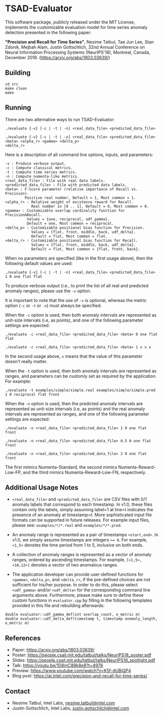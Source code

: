 
# TSAD-Evaluator

This software package, publicly released under the MIT License, implements the customizable evaluation model for time series anomaly detection presented in the following paper:

**"Precision and Recall for Time Series"**, Nesime Tatbul, Tae Jun Lee, Stan Zdonik, Mejbah Alam, Justin Gottschlich, 32nd Annual Conference on Neural Information Processing Systems (NeurIPS'18), Montreal, Canada, December 2018. (https://arxiv.org/abs/1803.03639/)

## Building

```
cd src
make clean
make
```

## Running

There are two alternative ways to run TSAD-Evaluator:

```
./evaluate {-v} [-c | -t | -n] <real_data_file> <predicted_data_file>
```

```
./evaluate {-v} [-c | -t | -n] <real_data_file> <predicted_data_file> <beta> <alpha_r> <gamma> <delta_p>
<delta_r>
```

Here is a description of all command line options, inputs, and parameters:

```
-v : Produce verbose output.
-c : Compute classical metrics.
-t : Compute time series metrics.
-n : Compute numenta-like metrics.
<real_data_file> : File with real data labels.
<predicted_data_file> : File with predicted data labels. 
<beta> : F-Score parameter (relative importance of Recall vs. Precision).
         Positive real number, Default = 1, Most common = 1.
<alpha_r> : Relative weight of existence reward for Recall.
            Real number in [0 .. 1], Default = 0, Most common = 0.
<gamma> : Customizable overlap cardinality function for Precision&Recall.
          Values = {one, reciprocal, udf_gamma}.
          Default = one, Most common = reciprocal.
<delta_p> : Customizable positional bias function for Precision.
            Values = {flat, front, middle, back, udf_delta}.
            Default = flat, Most common = flat.
<delta_r> : Customizable positional bias function for Recall.
            Values = {flat, front, middle, back, udf_delta}.
            Default = flat, Most common = {flat, front, back}.
```

When no parameters are specified (like in the first usage above), then the following default values are used:

```
./evaluate {-v} [-c | -t | -n] <real_data_file> <predicted_data_file> 1 0 one flat flat 
```

To produce verbose output (i.e., to print the list of all real and predicted anomaly ranges), please use the `-v` option.

It is important to note that the use of `-v` is optional, whereas the metric option (`-c` or `-t` or `-n`) must always be specified. 

When the `-c` option is used, then both anomaly intervals are represented as unit-size intervals (i.e, as points), and one of the following parameter settings are expected:

```
./evaluate -c <real_data_file> <predicted_data_file> <beta> 0 one flat flat 
```

```
./evaluate -c <real_data_file> <predicted_data_file> <beta> 1 x x x 
```

In the second usage above, `x` means that the value of this parameter doesn't really matter.

When the `-t` option is used, then both anomaly intervals are represented as ranges, and parameters can be customly set as required by the application. For example:

```
./evaluate -t examples/simple/simple.real examples/simple/simple.pred 1 0 reciprocal flat front
```

When the `-n` option is used, then the predicted anomaly intervals are represented as unit-size intervals (i.e, as points) and the real anomaly intervals are represented as ranges, and one of the following parameter settings are expected:

```
./evaluate -n <real_data_file> <predicted_data_file> 1 0 one flat front
```

```
./evaluate -n <real_data_file> <predicted_data_file> 0.5 0 one flat front
```

```
./evaluate -n <real_data_file> <predicted_data_file> 2 0 one flat front
```

The first mimics Numenta-Standard, the second mimics Numenta-Reward-Low-FP, and
the third mimics Numenta-Reward-Low-FN, respectively.

## Additional Usage Notes

+ `<real_data_file>` and `<predicted_data_file>` are CSV files with 0/1 anomaly labels that correspond to each timestamp. In v1.0, these files contain only the labels, simply assuming label=1 at line=t indicates the presence of an anomaly at timestamp=t. More sophisticated input file formats can be supported in future releases. For example input files, please see: `examples/*/*.real` and `examples/*/*.pred`.  

+ An anomaly range is represented as a pair of timestamps `<start,end>`. In v1.0, we simply assume timestamps are integers `>= 0`. For example, `<1,5>` denotes the time period from 1 to 5, inclusive on both ends.

+ A collection of anomaly ranges is represented as a vector of anomaly ranges, ordered by ascending timestamps. For example, `[<1,5>,<10,12>]` denotes a vector of two anomalous ranges.

+ The application developer can provide user-defined functions for `<gamma>`, `<delta_p>`, and `<delta_r>`, if the pre-defined choices are not sufficient for his/her purpose. In order to do this, please select `<udf_gamma>` and/or `<udf_delta>` for the corresponding command line arguments above. Furthermore, please make sure to define these custom functions in `evaluator.cpp` by filling in the following templates provided in this file and rebuilding afterwards:

```
double evaluator::udf_gamma_def(int overlap_count, e_metric m)
double evaluator::udf_delta_def(timestamp t, timestamp anomaly_length, e_metric m)
```

## References

+ Paper: https://arxiv.org/abs/1803.03639/
+ Poster: https://people.csail.mit.edu/tatbul/talks/NeurIPS18_poster.pdf
+ Slides: https://people.csail.mit.edu/tatbul/talks/NeurIPS18_spotlight.pdf
+ Talk: https://youtu.be/1D8mC89k8e8?t=4978
+ Preview: https://www.youtube.com/watch?v=K5f-dUBiQP4
+ Blog post: https://ai.intel.com/precision-and-recall-for-time-series/

## Contact

+ Nesime Tatbul, Intel Labs, nesime.tatbul@intel.com
+ Justin Gottschlich, Intel Labs, justin.gottschlich@intel.com

